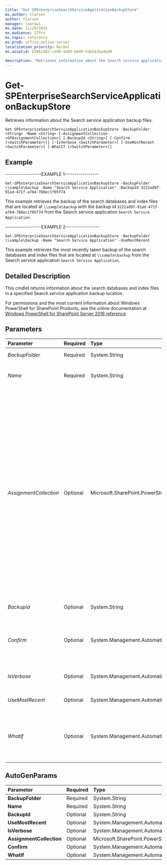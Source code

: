 ```yaml
---
title: "Get-SPEnterpriseSearchServiceApplicationBackupStore"
ms.author: tlarsen
author: tlarsen
manager: laurawi
ms.date: 11/29/2015
ms.audience: ITPro
ms.topic: reference
ms.prod: office-online-server
localization_priority: Normal
ms.assetid: b306c983-ce99-4a8d-b840-5db542ba4ed0

description: "Retrieves information about the Search service application backup files."
---
```


# Get-SPEnterpriseSearchServiceApplicationBackupStore

Retrieves information about the Search service application backup files.
  
```
Get-SPEnterpriseSearchServiceApplicationBackupStore -BackupFolder <String> -Name <String> [-AssignmentCollection <SPAssignmentCollection>] [-BackupId <String>] [-Confirm [<SwitchParameter>]] [-IsVerbose <SwitchParameter>] [-UseMostRecent <SwitchParameter>] [-WhatIf [<SwitchParameter>]]

```

## Example

------------------EXAMPLE 1-----------------
  
```
Get-SPEnterpriseSearchServiceApplicationBackupStore -BackupFolder \\sample\backup -Name "Search Service Application" -BackupId 3222ad97-91ad-471f-a764-780ec1f05f74
```

This example retrieves the backup of the search databases and index files that are located at  `\\sample\backup` with the backup id  `3222ad97-91ad-471f-a764-780ec1f05f74` from the Search service application  `Search Service Application`. 
  
------------------EXAMPLE 2-----------------
  
```
Get-SPEnterpriseSearchServiceApplicationBackupStore -BackupFolder \\sample\backup -Name "Search Service Application" -UseMostRecent
```

This example retrieves the most recently taken backup of the search databases and index files that are located at  `\\sample\backup` from the Search service application  `Search Service Application`. 
  
## Detailed Description

This cmdlet returns information about the search databases and index files in a specified Search service application backup location.
  
For permissions and the most current information about Windows PowerShell for SharePoint Products, see the online documentation at [Windows PowerShell for SharePoint Server 2016 reference](https://go.microsoft.com/fwlink/p/?LinkId=671715). 
  
## Parameters

|**Parameter**|**Required**|**Type**|**Description**|
|:-----|:-----|:-----|:-----|
| _BackupFolder_ <br/> |Required  <br/> |System.String  <br/> |Specifies the full file path of the backup files.  <br/> |
| _Name_ <br/> |Required  <br/> |System.String  <br/> |Specifies the name of the Search service application from which to retrieve the related backup information.  <br/> |
| _AssignmentCollection_ <br/> |Optional  <br/> |Microsoft.SharePoint.PowerShell.SPAssignmentCollection  <br/> |Manages objects for the purpose of proper disposal. Use of objects, such as **SPWeb** or **SPSite**, can use large amounts of memory and use of these objects in Windows PowerShell scripts requires proper memory management. Using the **SPAssignment** object, you can assign objects to a variable and dispose of the objects after they are needed to free up memory. When **SPWeb**, **SPSite**, or **SPSiteAdministration** objects are used, the objects are automatically disposed of if an assignment collection or the **Global** parameter is not used.  <br/> > [!NOTE]> When the **Global** parameter is used, all objects are contained in the global store. If objects are not immediately used, or disposed of by using the **Stop-SPAssignment** command, an out-of-memory scenario can occur.           |
| _BackupId_ <br/> |Optional  <br/> |System.String  <br/> |Specifies the GUID of the backup in the referred package.  <br/> |
| _Confirm_ <br/> |Optional  <br/> |System.Management.Automation.SwitchParameter  <br/> |Prompts you for confirmation before executing the command. For more information, type the following command: **get-help about_commonparameters** <br/> |
| _IsVerbose_ <br/> |Optional  <br/> |System.Management.Automation.SwitchParameter  <br/> |A switch to specify if messages should be printed out when the cmdlet is running.  <br/> |
| _UseMostRecent_ <br/> |Optional  <br/> |System.Management.Automation.SwitchParameter  <br/> |A switch to specify if the most recent backup should be used.  <br/> |
| _WhatIf_ <br/> |Optional  <br/> |System.Management.Automation.SwitchParameter  <br/> |Displays a message that describes the effect of the command instead of executing the command. For more information, type the following command: **get-help about_commonparameters** <br/> |
   
## AutoGenParams

|**Parameter**|**Required**|**Type**|**Description**|
|:-----|:-----|:-----|:-----|
|**BackupFolder** <br/> |Required  <br/> |System.String  <br/> ||
|**Name** <br/> |Required  <br/> |System.String  <br/> ||
|**BackupId** <br/> |Optional  <br/> |System.String  <br/> ||
|**UseMostRecent** <br/> |Optional  <br/> |System.Management.Automation.SwitchParameter  <br/> ||
|**IsVerbose** <br/> |Optional  <br/> |System.Management.Automation.SwitchParameter  <br/> ||
|**AssignmentCollection** <br/> |Optional  <br/> |Microsoft.SharePoint.PowerShell.SPAssignmentCollection  <br/> ||
|**Confirm** <br/> |Optional  <br/> |System.Management.Automation.SwitchParameter  <br/> ||
|**WhatIf** <br/> |Optional  <br/> |System.Management.Automation.SwitchParameter  <br/> ||
   

